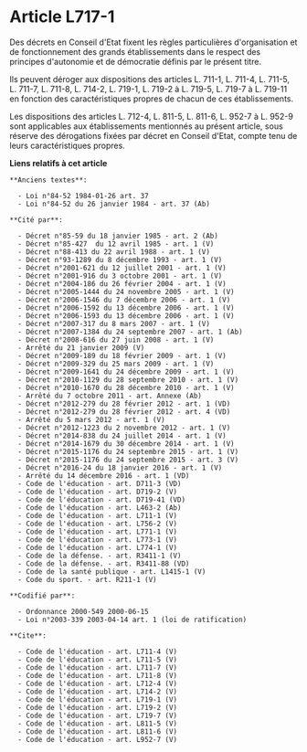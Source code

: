 # Article L717-1

Des décrets en Conseil d'Etat fixent les règles particulières d'organisation et de fonctionnement des grands établissements
dans le respect des principes d'autonomie et de démocratie définis par le présent titre. 

Ils peuvent déroger aux dispositions des articles L. 711-1, L. 711-4, 
L. 711-5, 
L. 711-7, 
L. 711-8, 
L. 714-2, L. 719-1, L. 719-2 à L. 719-5, 
L. 719-7 à L. 719-11 en fonction des caractéristiques propres de chacun de ces établissements. 

Les dispositions des articles L. 712-4, 
L. 811-5, L. 811-6, 
L. 952-7 à L. 952-9 sont applicables aux établissements mentionnés au présent article, sous réserve des dérogations fixées
par décret en Conseil d'Etat, compte tenu de leurs caractéristiques propres.

**Liens relatifs à cet article**

	**Anciens textes**:

	  - Loi n°84-52 1984-01-26 art. 37
	  - Loi n°84-52 du 26 janvier 1984 - art. 37 (Ab)

	**Cité par**:

	  - Décret n°85-59 du 18 janvier 1985 - art. 2 (Ab)
	  - Décret n°85-427  du 12 avril 1985 - art. 1 (V)
	  - Décret n°88-413 du 22 avril 1988 - art. 1 (V)
	  - Décret n°93-1289 du 8 décembre 1993 - art. 1 (V)
	  - Décret n°2001-621 du 12 juillet 2001 - art. 1 (V)
	  - Décret n°2001-916 du 3 octobre 2001 - art. 1 (V)
	  - Décret n°2004-186 du 26 février 2004 - art. 1 (V)
	  - Décret n°2005-1444 du 24 novembre 2005 - art. 1 (V)
	  - Décret n°2006-1546 du 7 décembre 2006 - art. 1 (V)
	  - Décret n°2006-1592 du 13 décembre 2006 - art. 1 (V)
	  - Décret n°2006-1593 du 13 décembre 2006 - art. 1 (V)
	  - Décret n°2007-317 du 8 mars 2007 - art. 1 (V)
	  - Décret n°2007-1384 du 24 septembre 2007 - art. 1 (Ab)
	  - Décret n°2008-616 du 27 juin 2008 - art. 1 (V)
	  - Arrêté du 21 janvier 2009 (V)
	  - Décret n°2009-189 du 18 février 2009 - art. 1 (V)
	  - Décret n°2009-329 du 25 mars 2009 - art. 1 (V)
	  - Décret n°2009-1641 du 24 décembre 2009 - art. 1 (V)
	  - Décret n°2010-1129 du 28 septembre 2010 - art. 1 (V)
	  - Décret n°2010-1670 du 28 décembre 2010 - art. 1 (V)
	  - Arrêté du 7 octobre 2011 - art. Annexe (Ab)
	  - Décret n°2012-279 du 28 février 2012 - art. 1 (VD)
	  - Décret n°2012-279 du 28 février 2012 - art. 4 (VD)
	  - Arrêté du 5 mars 2012 - art. 1 (V)
	  - Décret n°2012-1223 du 2 novembre 2012 - art. 1 (V)
	  - Décret n°2014-838 du 24 juillet 2014 - art. 1 (V)
	  - Décret n°2014-1679 du 30 décembre 2014 - art. 1 (V)
	  - Décret n°2015-1176 du 24 septembre 2015 - art. 1 (V)
	  - Décret n°2015-1176 du 24 septembre 2015 - art. 3 (V)
	  - Décret n°2016-24 du 18 janvier 2016 - art. 1 (V)
	  - Arrêté du 14 décembre 2016 - art. 1 (VD)
	  - Code de l'éducation - art. D711-3 (VD)
	  - Code de l'éducation - art. D719-2 (V)
	  - Code de l'éducation - art. D719-41 (VD)
	  - Code de l'éducation - art. L463-2 (Ab)
	  - Code de l'éducation - art. L711-1 (V)
	  - Code de l'éducation - art. L756-2 (V)
	  - Code de l'éducation - art. L771-1 (V)
	  - Code de l'éducation - art. L773-1 (V)
	  - Code de l'éducation - art. L774-1 (V)
	  - Code de la défense. - art. R3411-1 (V)
	  - Code de la défense. - art. R3411-88 (VD)
	  - Code de la santé publique - art. L1415-1 (V)
	  - Code du sport. - art. R211-1 (V)

	**Codifié par**:

	  - Ordonnance 2000-549 2000-06-15
	  - Loi n°2003-339 2003-04-14 art. 1 (loi de ratification)

	**Cite**:

	  - Code de l'éducation - art. L711-4 (V)
	  - Code de l'éducation - art. L711-5 (V)
	  - Code de l'éducation - art. L711-7 (V)
	  - Code de l'éducation - art. L711-8 (V)
	  - Code de l'éducation - art. L712-4 (V)
	  - Code de l'éducation - art. L714-2 (V)
	  - Code de l'éducation - art. L719-1 (V)
	  - Code de l'éducation - art. L719-2 (V)
	  - Code de l'éducation - art. L719-7 (V)
	  - Code de l'éducation - art. L811-5 (V)
	  - Code de l'éducation - art. L811-6 (V)
	  - Code de l'éducation - art. L952-7 (V)
